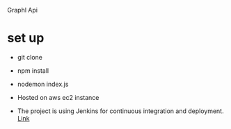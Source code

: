 Graphl Api 
# set up
- git clone 
- npm install 
- nodemon index.js

- Hosted on aws ec2 instance 
- The project is using Jenkins for continuous integration and deployment.
[Link]("http://ec2-3-92-144-96.compute-1.amazonaws.com:4000/")
